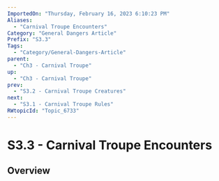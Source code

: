 ```yaml
---
ImportedOn: "Thursday, February 16, 2023 6:10:23 PM"
Aliases:
  - "Carnival Troupe Encounters"
Category: "General Dangers Article"
Prefix: "S3.3"
Tags:
  - "Category/General-Dangers-Article"
parent:
  - "Ch3 - Carnival Troupe"
up:
  - "Ch3 - Carnival Troupe"
prev:
  - "S3.2 - Carnival Troupe Creatures"
next:
  - "S3.1 - Carnival Troupe Rules"
RWtopicId: "Topic_6733"
---
```

# S3.3 - Carnival Troupe Encounters
## Overview
